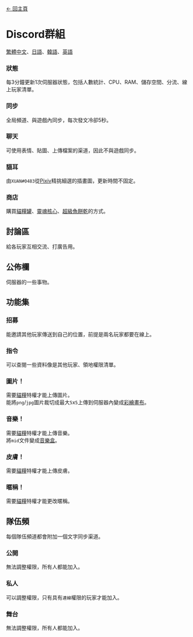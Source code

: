[← 回主頁](../)
# Discord群組
[繁體中文](https://discord.gg/utTBPy6yVM)、[日語](https://discord.gg/JfbdJQDkHA)、[韓語](https://discord.gg/f6p96sBrdS)、[英語](https://discord.gg/gg5SHp2vFv)

### 狀態
每3分鐘更新1次伺服器狀態，包括人數統計、CPU、RAM、儲存空間、分流、線上玩家清單。

### 同步
全局頻道、與遊戲內同步，每次發文冷卻5秒。

### 聊天
可使用表情、貼圖、上傳檔案的渠道，因此不與遊戲同步。

### 貓耳
由`XUAN#0483`從[Pixiv](https://www.pixiv.net/tags/猫耳/artworks?mode=safe)精挑細選的插畫圖，更新時間不固定。

### 商店
購買[貓糧罐](../item/canned_cat.md)、[靈魂核心](../item/soul_core.md)、[超級魚餅乾](../item/super_fish_cracker.md)的方式。

## 討論區
給各玩家互相交流、打廣告用。

## 公佈欄
伺服器的一些事物。

## 功能集
### 招募
能邀請其他玩家傳送到自己的位置，前提是兩名玩家都要在線上。

### 指令
可以查閱一些資料像是其他玩家、領地權限清單。

### 圖片！
需要[貓糧](cat_bowl.md)特權才能上傳圖片。  
能將`png`/`jpg`圖片裁切成最大`5`x`5`上傳到伺服器內變成[彩繪畫布](../item/draw_map.md)。

### 音樂！
需要[貓糧](cat_bowl.md)特權才能上傳音樂。  
將`mid`文件變成[音樂盒](../item/music_box.md)。

### 皮膚！
需要[貓糧](cat_bowl.md)特權才能上傳皮膚。

### 暱稱！
需要[貓糧](cat_bowl.md)特權才能更改暱稱。

## 隊伍頻
每個隊伍頻道都會附加一個文字同步渠道。

### 公開
無法調整權限，所有人都能加入。

### 私人
可以調整權限，只有具有`連線`權限的玩家才能加入。

### 舞台
無法調整權限，所有人都能加入。